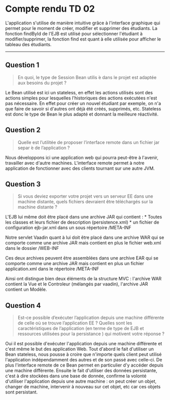 Compte rendu TD 02
===================

L'application s'utilise de manière intuitive grâce à l'interface graphique qui permet pour le moment de créer, modifier et supprimer des étudiants. La fonction findById de l'EJB est utilisé pour sélectionner l'étudiant à modifier/supprimer, la fonction find est quant à elle utilisée pour afficher le tableau des étudiants.

----------

Question 1
-------------
>  En quoi, le type de Session Bean utilis ́e dans le projet est adaptée aux besoins du projet ?

Le Bean utilisé est ici un stateless, en effet les actions utilisés sont des actions simples pour lesquelles l'historiques des actions exécutées n'est pas nécessaire. En effet pour créer un nouvel étudiant par exemple, on n'a que faire de savoir si d'autres ont déjà été créés, supprimés, etc. Stateless est donc le type de Bean le plus adapté et donnant la meilleure réactivité. 

Question 2
-------------
>  Quelle est l’utilitée de proposer l’interface remote dans un fichier jar separ ́e de l’application ?

Nous développons ici une application web qui pourra peut-être à l'avenir, travailler avec d'autre machines. L'interface remote permet à notre application de fonctionner avec des clients tournant sur une autre JVM.

Question 3
-------------
>  Si vous deviez exporter votre projet vers un serveur EE dans une machine distante, quels fichiers devraient être téléchargés sur la machine distante ?

L'EJB lui même doit être placé dans une archive JAR qui contient :
	* Toutes les classes et leurs fichier de description (persistence.xml)
	* un fichier de configuration ejb-jar.xml dans un sous répertoire /META-INF

Notre servlet Vaadin quant à lui doit être placé dans une archive WAR qui se comporte comme une archive JAR mais contient en plus le fichier web.xml dans le dossier /WEB-INF

Ces deux archives peuvent être assemblées dans une archive EAR qui se comporte comme une archive JAR mais contient en plus un fichier application.xml dans le répertoire /META-INF

Ainsi ont distingue bien deux éléments de la structure MVC : l'archive WAR contient la Vue et le Controleur (mélangés par vaadin), l'archive JAR contient un Modèle.

Question 4
-------------
>  Est-ce possible d’exécuter l’application depuis une machine différente de celle où se trouve l’application EE ? Quelles sont les caractéristiques de l’application (en terme de type de EJB et ressources utilisées pour la persistance ) qui motivent votre réponse ?

Oui il est possible d'exécuter l'application depuis une machine différente et c'est même le but des application Web. Tout d'abord le fait d'utiliser un Bean stateless, nous pousse à croire que n'importe quels client peut utilisé l'application indépendamment des autres et de son passé avec celle-ci. De plus l'interface remote de ce Bean permet en particulier d'y accéder depuis une machine différente. Ensuite le fait d'utiliser des données persistante, c'est à dire stockées dans une base de donnée, confirme la volonté d'utiliser l'application depuis une autre machine : on peut créer un objet, changer de machine, intervenir à nouveau sur cet objet, etc car ces objets sont persistant. 

